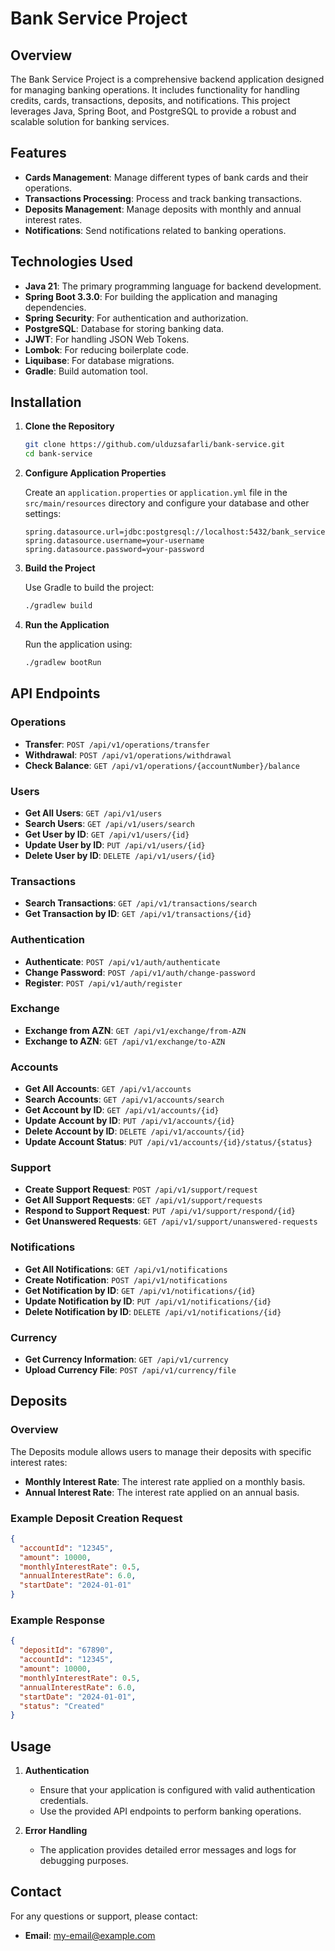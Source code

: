 # Bank Service Project

## Overview

The Bank Service Project is a comprehensive backend application designed for managing banking operations. It includes functionality for handling credits, cards, transactions, deposits, and notifications. This project leverages Java, Spring Boot, and PostgreSQL to provide a robust and scalable solution for banking services.

## Features

- **Cards Management**: Manage different types of bank cards and their operations.
- **Transactions Processing**: Process and track banking transactions.
- **Deposits Management**: Manage deposits with monthly and annual interest rates.
- **Notifications**: Send notifications related to banking operations.

## Technologies Used

- **Java 21**: The primary programming language for backend development.
- **Spring Boot 3.3.0**: For building the application and managing dependencies.
- **Spring Security**: For authentication and authorization.
- **PostgreSQL**: Database for storing banking data.
- **JJWT**: For handling JSON Web Tokens.
- **Lombok**: For reducing boilerplate code.
- **Liquibase**: For database migrations.
- **Gradle**: Build automation tool.

## Installation

1. **Clone the Repository**

   ```bash
   git clone https://github.com/ulduzsafarli/bank-service.git
   cd bank-service
   ```

2. **Configure Application Properties**

   Create an `application.properties` or `application.yml` file in the `src/main/resources` directory and configure your database and other settings:

   ```properties
   spring.datasource.url=jdbc:postgresql://localhost:5432/bank_service
   spring.datasource.username=your-username
   spring.datasource.password=your-password
   ```

3. **Build the Project**

   Use Gradle to build the project:

   ```bash
   ./gradlew build
   ```

4. **Run the Application**

   Run the application using:

   ```bash
   ./gradlew bootRun
   ```

## API Endpoints

### Operations
- **Transfer**: `POST /api/v1/operations/transfer`
- **Withdrawal**: `POST /api/v1/operations/withdrawal`
- **Check Balance**: `GET /api/v1/operations/{accountNumber}/balance`

### Users
- **Get All Users**: `GET /api/v1/users`
- **Search Users**: `GET /api/v1/users/search`
- **Get User by ID**: `GET /api/v1/users/{id}`
- **Update User by ID**: `PUT /api/v1/users/{id}`
- **Delete User by ID**: `DELETE /api/v1/users/{id}`

### Transactions
- **Search Transactions**: `GET /api/v1/transactions/search`
- **Get Transaction by ID**: `GET /api/v1/transactions/{id}`

### Authentication
- **Authenticate**: `POST /api/v1/auth/authenticate`
- **Change Password**: `POST /api/v1/auth/change-password`
- **Register**: `POST /api/v1/auth/register`

### Exchange
- **Exchange from AZN**: `GET /api/v1/exchange/from-AZN`
- **Exchange to AZN**: `GET /api/v1/exchange/to-AZN`

### Accounts
- **Get All Accounts**: `GET /api/v1/accounts`
- **Search Accounts**: `GET /api/v1/accounts/search`
- **Get Account by ID**: `GET /api/v1/accounts/{id}`
- **Update Account by ID**: `PUT /api/v1/accounts/{id}`
- **Delete Account by ID**: `DELETE /api/v1/accounts/{id}`
- **Update Account Status**: `PUT /api/v1/accounts/{id}/status/{status}`

### Support
- **Create Support Request**: `POST /api/v1/support/request`
- **Get All Support Requests**: `GET /api/v1/support/requests`
- **Respond to Support Request**: `PUT /api/v1/support/respond/{id}`
- **Get Unanswered Requests**: `GET /api/v1/support/unanswered-requests`

### Notifications
- **Get All Notifications**: `GET /api/v1/notifications`
- **Create Notification**: `POST /api/v1/notifications`
- **Get Notification by ID**: `GET /api/v1/notifications/{id}`
- **Update Notification by ID**: `PUT /api/v1/notifications/{id}`
- **Delete Notification by ID**: `DELETE /api/v1/notifications/{id}`

### Currency
- **Get Currency Information**: `GET /api/v1/currency`
- **Upload Currency File**: `POST /api/v1/currency/file`

## Deposits

### Overview

The Deposits module allows users to manage their deposits with specific interest rates:

- **Monthly Interest Rate**: The interest rate applied on a monthly basis.
- **Annual Interest Rate**: The interest rate applied on an annual basis.

### Example Deposit Creation Request

```json
{
  "accountId": "12345",
  "amount": 10000,
  "monthlyInterestRate": 0.5,
  "annualInterestRate": 6.0,
  "startDate": "2024-01-01"
}
```

### Example Response

```json
{
  "depositId": "67890",
  "accountId": "12345",
  "amount": 10000,
  "monthlyInterestRate": 0.5,
  "annualInterestRate": 6.0,
  "startDate": "2024-01-01",
  "status": "Created"
}
```

## Usage

1. **Authentication**

   - Ensure that your application is configured with valid authentication credentials.
   - Use the provided API endpoints to perform banking operations.

2. **Error Handling**

   - The application provides detailed error messages and logs for debugging purposes.

## Contact

For any questions or support, please contact:

- **Email**: [my-email@example.com](mailto:ulduzsafarli.dv@example.com)

